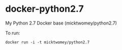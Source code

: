 docker-python2.7
================

My Python 2.7 Docker base (micktwomey/python2.7)

To run:

    docker run -i -t micktwomey/python2.7
